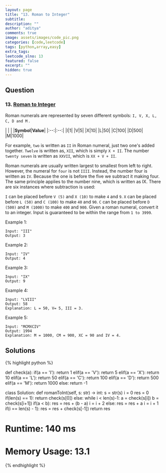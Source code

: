 ```yaml
---
layout: page
title: "13. Roman to Integer"
subtitle: 
description: ""
author: "aditya"
comments: true
image: assets/images/code_pic.png
categories: [code,leetcode]
tags: [python,array,easy]
extra_tags: 
leetcode_slno: 13
featured: false
excerpt: ""
hidden: true
---
```


## Question

### 13. [Roman to Integer](https://leetcode.com/problems/palindrome-number/)

Roman numerals are represented by seven different symbols: `I, V, X, L, C, D and M` .

| | |
|**Symbol**|**Value**|
|:--:|:--:|
|I|1|
|V|5|
|X|10|
|L|50|
|C|100|
|D|500|
|M|1000|


For example, `two` is written as `II` in Roman numeral, just two one's added together. `Twelve` is written as, `XII`, which is simply `X + II`. The number `twenty seven` is written as `XXVII`, which is `XX + V + II`.

Roman numerals are usually written largest to smallest from left to right. However, the numeral for `four` is not `IIII`. Instead, the number four is written as `IV`. Because the one is before the five we subtract it making four. The same principle applies to the number nine, which is written as IX. There are six instances where subtraction is used:

`I` can be placed before `V (5)` and `X (10)` to make `4` and `9`. 
`X` can be placed before `L (50)` and `C (100)` to make `40` and `90`. 
`C` can be placed before `D (500)` and `M (1000)` to make `400` and `900`.
Given a roman numeral, convert it to an integer. Input is guaranteed to be within the range from `1 to 3999`.

Example 1:

```
Input: "III"
Output: 3
```

Example 2:

```
Input: "IV"
Output: 4
```

Example 3:

```
Input: "IX"
Output: 9
```

Example 4:

```
Input: "LVIII"
Output: 58
Explanation: L = 50, V= 5, III = 3.
```

Example 5:

```
Input: "MCMXCIV"
Output: 1994
Explanation: M = 1000, CM = 900, XC = 90 and IV = 4.
```

## Solutions

{% highlight python %}

def check(a):
    if(a == 'I'):
        return 1
    elif(a == 'V'):
        return 5
    elif(a == 'X'):
        return 10
    elif(a == 'L'):
        return 50
    elif(a == 'C'):
        return 100
    elif(a == 'D'):
        return 500
    elif(a == 'M'):
        return 1000
    else:
        return -1
        
        
class Solution:
    def romanToInt(self, s: str) -> int:
        s = str(s)
        i = 0
        res = 0
        if(len(s) == 1):
            return check(s[0])
        else:
            while i < len(s)-1:
                a = check(s[i])
                b = check(s[i+1])
                if(a < b):
                    res = res + (b - a)
                    i = i + 2
                else:
                    res = res + a
                    i = i + 1
                if(i == len(s) - 1):
                    res = res + check(s[-1])
        return res

# Runtime: 140 ms
# Memory Usage: 13.1
{% endhighlight %}